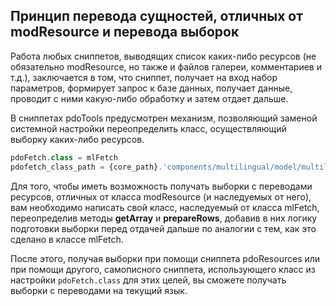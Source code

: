 ## Принцип перевода сущностей, отличных от modResource и перевода выборок

Работа любых сниппетов, выводящих список каких-либо ресурсов (не обязательно modResource, но также и файлов галереи,
комментариев и т.д.), заключается в том, что сниппет, получает на вход набор параметров, формирует
запрос к базе данных, получает данные, проводит с ними какую-либо обработку и затем отдает дальше.

В сниппетах pdoTools предусмотрен механизм, позволяющий заменой системной настройки переопределить класс,
осуществляющий выборку каких-либо ресурсов.

```php
pdoFetch.class = mlFetch
pdofetch_class_path = {core_path}.'components/multilingual/model/multilingual/'
```

Для того, чтобы иметь возможность получать выборки с переводами ресурсов, отличных от класса modResource (и наследуемых от него),
вам необходимо написать свой класс, наследуемый от класса  mlFetch, переопределив методы **getArray** и **prepareRows**, добавив
в них логику подготовки выборки перед отдачей дальше по аналогии с тем, как это сделано в классе mlFetch.

После этого, получая выборки при помощи сниппета pdoResources или при помощи другого, самописного сниппета, использующего
класс из настройки `pdoFetch.class` для этих целей, вы сможете получать выборки с переводами на текущий язык.
